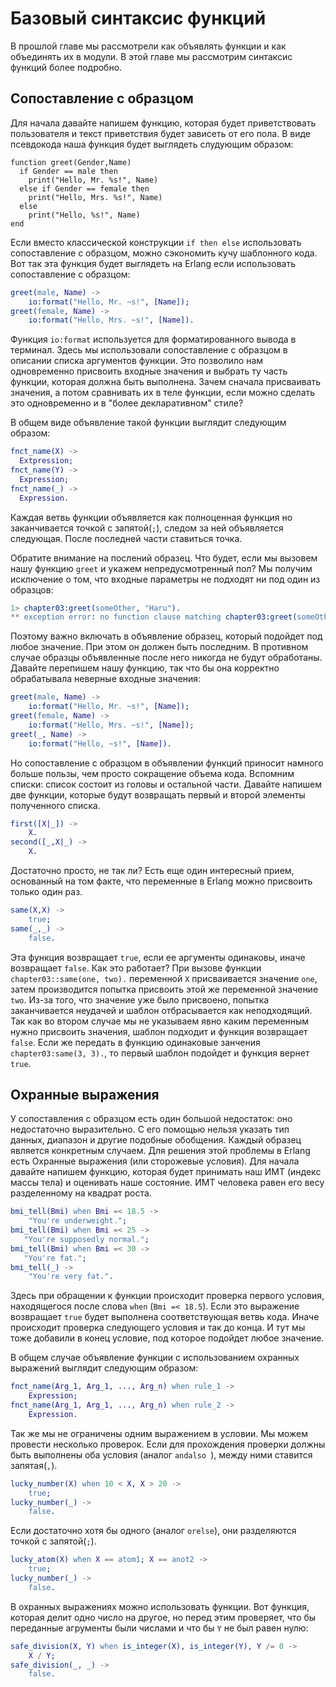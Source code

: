Базовый синтаксис функций
=========================

В прошлой главе мы рассмотрели как объявлять функции и как объединять их в модули. В этой главе мы рассмотрим синтаксис функций более подробно.

Сопоставление с образцом
------------------------

Для начала давайте напишем функцию, которая будет приветствовать пользователя и текст приветствия будет зависеть от его пола. В виде псевдокода наша функция будет выглядеть слудующим образом:
```
function greet(Gender,Name)
  if Gender == male then
    print("Hello, Mr. %s!", Name)
  else if Gender == female then
    print("Hello, Mrs. %s!", Name)
  else
    print("Hello, %s!", Name)
end
```
Если вместо классической конструкции `if then else` использовать сопоставление с образцом, можно сэкономить кучу шаблонного кода. Вот так эта функция будет выглядеть на Erlang если использовать сопоставление с образцом:
```erlang
greet(male, Name) -> 
    io:format("Hello, Mr. ~s!", [Name]);
greet(female, Name) ->
    io:format("Hello, Mrs. ~s!", [Name]).
```
Функция `io:format` используется для форматированного вывода в терминал. Здесь мы использовали сопоставление с образцом в описании списка аргументов функции. Это позволило нам одновременно присвоить входные значения и выбрать ту часть функции, которая должна быть выполнена. Зачем сначала присваивать значения, а потом сравнивать их в теле функции, если можно сделать это одновременно и в "более декларативном" стиле?

В общем виде объявление такой функции выглядит следующим образом:
```erlang
fnct_name(X) ->
  Extpression;
fnct_name(Y) ->
  Expression;
fnct_name(_) ->
  Expression.
```
Каждая ветвь функции объявляется как полноценная функция но заканчивается точкой с запятой(`;`), следом за ней объявляется следующая. После последней части ставиться точка.

Обратите внимание на послений образец. Что будет, если мы вызовем нашу функцию `greet` и укажем непредусмотренный пол? Мы получим исключение о том, что входные параметры не подходят ни под один из образцов:
```erlang
1> chapter03:greet(someOther, "Haru").
** exception error: no function clause matching chapter03:greet(someOther, "Haru")
```
Поэтому важно включать в объявление образец, который подойдет под любое значение. При этом он должен быть последним. В противном случае образцы объявленные после него никогда не будут обработаны.
Давайте перепишем нашу функцию, так что бы она корректно обрабатывала неверные входные значения:
```erlang
greet(male, Name) ->
    io:format("Hello, Mr. ~s!", [Name]);
greet(female, Name) ->
    io:format("Hello, Mrs. ~s!", [Name]);
greet(_, Name) ->
    io:format("Hello, ~s!", [Name]).
````
 
Но сопоставление с образцом в объявлении функций приносит намного больше пользы, чем просто сокращение объема кода. Вспомним списки: список состоит из головы и остальной части. Давайте напишем две функции, которые будут возвращать первый и второй элементы полученного списка.
```erlang
first([X|_]) -> 
    X.
second([_,X|_) -> 
    X.
```
Достаточно просто, не так ли? Есть еще один интересный прием, основанный на том факте, что переменные в Erlang можно присвоить только один раз. 
```erlang
same(X,X) ->
    true;
same(_,_) ->
    false.
```
Эта функция возвращает `true`, если ее аргументы одинаковы, иначе возвращает `false`. Как это работает? При вызове функции `chapter03::same(one, two).` переменной `X` присваивается значение `one`, затем производится попытка присвоить этой же переменной значение `two`. Из-за того, что значение уже было присвоено, попытка заканчивается неудачей и шаблон отбрасывается как неподходящий. Так как во втором случае мы не указываем явно каким переменным нужно присвоить значения, шаблон подходит и функция возвращает `false`. Если же передать в функцию одинаковые занчения `chapter03:same(3, 3).`, то первый шаблон подойдет и функция вернет `true`.


Охранные выражения
------------------

У сопоставления с образцом есть один большой недостаток: оно недостаточно выразительно. С его помощью нельзя указать тип данных, диапазон и другие подобные обобщения. Каждый образец является конкретным случаем. Для решения этой проблемы в Erlang есть Охранные выражения (или сторожевые условия). Для начала давайте напишем функцию, которая будет принимать наш ИМТ (индекс массы тела) и оценивать наше состояние. ИМТ человека равен его весу разделенному на квадрат роста.
```erlang
bmi_tell(Bmi) when Bmi =< 18.5 ->
    "You're underweight.";
bmi_tell(Bmi) when Bmi =< 25 ->
   "You're supposedly normal.";
bmi_tell(Bmi) when Bmi =< 30 ->
   "You're fat.";
bmi_tell(_) ->
    "You're very fat.".
```
Здесь при обращении к функции происходит проверка первого условия, находящегося после слова `when` (`Bmi =< 18.5`). Если это выражение возвращает `true` будет выполнена соответствующая ветвь кода. Иначе происходит проверка следующего условия и так до конца. И тут мы тоже добавили в конец условие, под которое подойдет любое значение.

В общем случае объявление функции с использованием охранных выражений выглядит следующим образом:
```erlang
fnct_name(Arg_1, Arg_1, ..., Arg_n) when rule_1 ->
    Expression;
fnct_name(Arg_1, Arg_1, ..., Arg_n) when rule_2 ->
    Expression.
```
Так же мы не ограничены одним выражением в условии. Мы можем провести несколько проверок. Если для прохождения проверки должны быть выполнены оба условия (аналог `andalso `), между ними ставится запятая(`,`).
```erlang
lucky_number(X) when 10 < X, X > 20 ->
    true;
lucky_number(_) ->
    false.
```
Если достаточно хотя бы одного (аналог `orelse`), они разделяются точкой с запятой(`;`).
```erlang
lucky_atom(X) when X == atom1; X == anot2 ->
    true;
lucky_number(_) ->
    false.
```
В охранных выражениях можно использовать функции. Вот функция, которая делит одно число на другое, но перед этим проверяет, что бы переданные агрументы были числами и что бы `Y` не был равен нулю:
```erlang
safe_division(X, Y) when is_integer(X), is_integer(Y), Y /= 0 ->
    X / Y;
safe_division(_, _) ->
    false.
```
